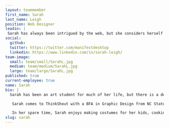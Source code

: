 ```yaml
---
layout: teammember
first_name: Sarah
last_name: Leigh
position: Web Designer
leadin: |
 Sarah has always been intrigued by the web, but she considers herself an art student, first and foremost.
social:
  github:
  twitter: https://twitter.com/manifestdesktop
  linkedin: https://www.linkedin.com/in/sarah-leigh/
team-image:
  small: team/small/SarahL.jpg
  medium: team/medium/SarahL.jpg
  large: team/large/SarahL.jpg
published: true
current-employee: true
name: Sarah
bio: |
  Sarah has been an art student for much of her life, but there is a definite distinction between art and design. To put it in her own words, "design needs to communicate." She finds the union of visual and written communication in graphic design to be a powerful force. It's a mindset we welcome here at ThinkShout, where the work of mission-driven organizations needs to be conveyed to potential supporters in a succinct but evocative manner.

   Sarah comes to ThinkShout with a BFA in Graphic Design from NC State University. It was there that she got into typography, and has been a self-proclaimed design nerd ever since! She has been designing professionally since 2008, most recently in the healthcare field. Not only does she bring a passion for design to ThinkShout, but Sarah was publishing web pages as early as age 9. If that doesn't impress you, perhaps the fact that she drove and camped across the country solo will?

   In her spare time, Sarah enjoys making costumes for her kids, cooking, vintage store digging, and making mixtapes for her friends (and coworkers!)
slug: sarah
---
```

